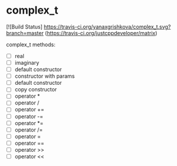 # complex_t

[![Build Status] https://travis-ci.org/yanaxgrishkova/complex_t.svg?branch=master (https://travis-ci.org/justcppdeveloper/matrix)

complex_t methods:

- [ ] real
- [ ] imaginary
- [ ] default constructor
- [ ] constructor with params
- [ ] default constructor
- [ ] copy constructor
- [ ] operator *
- [ ] operator /
- [ ] operator +=
- [ ] operator -=
- [ ] operator *=
- [ ] operator /=
- [ ] operator =
- [ ] operator ==
- [ ] operator >>
- [ ] operator <<
